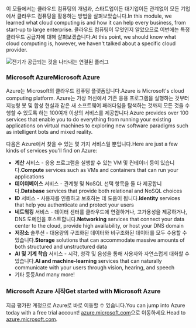 <span data-ttu-id="8d64f-101">이 모듈에서는 클라우드 컴퓨팅의 개념과, 스타트업이든 대기업이든 관계없이 모든 기업에서 클라우드 컴퓨팅을 활용하는 방법을 살펴보았습니다.</span><span class="sxs-lookup"><span data-stu-id="8d64f-101">In this module, we learned what cloud computing is and how it can help every business, from start-up to large enterprise.</span></span> <span data-ttu-id="8d64f-102">클라우드 컴퓨팅이 무엇인지 알았으므로 이번에는 특정 클라우드 공급자에 대해 살펴보겠습니다.</span><span class="sxs-lookup"><span data-stu-id="8d64f-102">At this point, we should know what cloud computing is, however, we haven't talked about a specific cloud provider.</span></span>

![전기가 공급되는 것을 나타내는 연결된 플러그](../media/7-heading.png)

### <a name="microsoft-azure"></a><span data-ttu-id="8d64f-104">Microsoft Azure</span><span class="sxs-lookup"><span data-stu-id="8d64f-104">Microsoft Azure</span></span>

<span data-ttu-id="8d64f-105">Azure는 Microsoft의 클라우드 컴퓨팅 플랫폼입니다.</span><span class="sxs-lookup"><span data-stu-id="8d64f-105">Azure is Microsoft's cloud computing platform.</span></span> <span data-ttu-id="8d64f-106">Azure는 가상 머신에서 기존 응용 프로그램을 실행하는 것부터 지능형 봇 및 합성 현실과 같은 새 소프트웨어 패러다임을 탐색하는 것까지 모든 것을 수행할 수 있도록 하는 100여개 이상의 서비스를 제공합니다.</span><span class="sxs-lookup"><span data-stu-id="8d64f-106">Azure provides over 100 services that enable you to do everything from running your existing applications on virtual machines to exploring new software paradigms such as intelligent bots and mixed reality.</span></span>

<span data-ttu-id="8d64f-107">다음은 Azure에서 찾을 수 있는 몇 가지 서비스일 뿐입니다.</span><span class="sxs-lookup"><span data-stu-id="8d64f-107">Here are just a few kinds of services you'll find on Azure:</span></span>

- <span data-ttu-id="8d64f-108">**계산** 서비스 - 응용 프로그램을 실행할 수 있는 VM 및 컨테이너 등이 있습니다.</span><span class="sxs-lookup"><span data-stu-id="8d64f-108">**Compute** services such as VMs and containers that can run your applications</span></span>
- <span data-ttu-id="8d64f-109">**데이터베이스** 서비스 - 관계형 및 NoSQL 선택 항목을 둘 다 제공합니다.</span><span class="sxs-lookup"><span data-stu-id="8d64f-109">**Database** services that provide both relational and NoSQL choices</span></span>
- <span data-ttu-id="8d64f-110">**ID** 서비스 - 사용자를 인증하고 보호하는 데 도움이 됩니다.</span><span class="sxs-lookup"><span data-stu-id="8d64f-110">**Identity** services that help you authenticate and protect your users</span></span>
- <span data-ttu-id="8d64f-111">**네트워킹** 서비스 - 데이터 센터를 클라우드에 연결하거나, 고가용성을 제공하거나, DNS 도메인을 호스트합니다.</span><span class="sxs-lookup"><span data-stu-id="8d64f-111">**Networking** services that connect your data center to the cloud, provide high availability, or host your DNS domain</span></span>
- <span data-ttu-id="8d64f-112">**저장소** 솔루션 - 대용량의 구조화된 데이터와 비구조화된 데이터를 모두 수용할 수 있습니다.</span><span class="sxs-lookup"><span data-stu-id="8d64f-112">**Storage** solutions that can accommodate massive amounts of both structured and unstructured data</span></span>
- <span data-ttu-id="8d64f-113">**AI 및 기계 학습** 서비스 - 시각, 청각 및 음성을 통해 사용자와 자연스럽게 대화할 수 있습니다.</span><span class="sxs-lookup"><span data-stu-id="8d64f-113">**AI and machine-learning** services that can naturally communicate with your users through vision, hearing, and speech</span></span>
- <span data-ttu-id="8d64f-114">기타 등등</span><span class="sxs-lookup"><span data-stu-id="8d64f-114">And many more!</span></span>

### <a name="get-started-with-microsoft-azure"></a><span data-ttu-id="8d64f-115">Microsoft Azure 시작</span><span class="sxs-lookup"><span data-stu-id="8d64f-115">Get started with Microsoft Azure</span></span>

<span data-ttu-id="8d64f-116">지금 평가판 계정으로 Azure로 바로 이동할 수 있습니다.</span><span class="sxs-lookup"><span data-stu-id="8d64f-116">You can jump into Azure today with a free trial account!</span></span> <span data-ttu-id="8d64f-117">[azure.microsoft.com](https://azure.microsoft.com)으로 이동하세요.</span><span class="sxs-lookup"><span data-stu-id="8d64f-117">Head to [azure.microsoft.com](https://azure.microsoft.com).</span></span>
